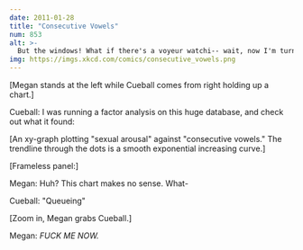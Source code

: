 ```yaml
---
date: 2011-01-28
title: "Consecutive Vowels"
num: 853
alt: >-
  But the windows! What if there's a voyeur watchi-- wait, now I'm turned on too.
img: https://imgs.xkcd.com/comics/consecutive_vowels.png
---
```

[Megan stands at the left while Cueball comes from right holding up a chart.]

Cueball: I was running a factor analysis on this huge database, and check out what it found:

[An xy-graph plotting "sexual arousal" against "consecutive vowels." The trendline through the dots is a smooth exponential increasing curve.]

[Frameless panel:]

Megan: Huh? This chart makes no sense. What-

Cueball: "Queueing"

[Zoom in, Megan grabs Cueball.]

Megan: *FUCK ME NOW.*